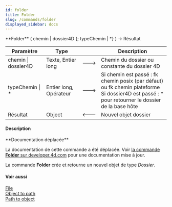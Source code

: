 ```yaml
---
id: folder
title: Folder
slug: /commands/folder
displayed_sidebar: docs
---
```


<!--REF #_command_.Folder.Syntax-->**Folder** ( chemin | dossier4D {; typeChemin | *} ) -> Résultat<!-- END REF-->
<!--REF #_command_.Folder.Params-->
| Paramètre | Type |  | Description |
| --- | --- | --- | --- |
| chemin &#124; dossier4D | Texte, Entier long | &#x1F852; | Chemin du dossier ou constante du dossier 4D |
| typeChemin &#124; * | Entier long, Opérateur | &#x1F852; | Si chemin est passé : fk chemin posix (par défaut) ou fk chemin plateforme<br/>Si dossier4D est passé : * pour retourner le dossier de la base hôte |
| Résultat | Object | &#x1F850; | Nouvel objet dossier |

<!-- END REF-->

#### Description 

<!--REF #_command_.Folder.Summary-->**Documentation déplacée**

La documentation de cette commande a été déplacée.<!-- END REF--> Voir [la commande **Folder** sur developer.4d.com](https://developer.4d.com/docs/fr/API/FolderClass/#folder) pour une documentation mise à jour.

La commande **Folder** crée et retourne un nouvel objet de type *Dossier*. 

#### Voir aussi 

[File](file.md)  
[Object to path](object-to-path.md)  
[Path to object](path-to-object.md)  